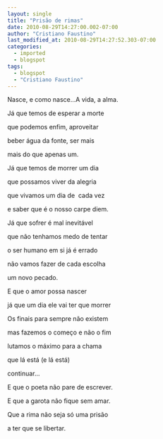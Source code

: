 ```yaml
---
layout: single
title: "Prisão de rimas"
date: 2010-08-29T14:27:00.002-07:00
author: "Cristiano Faustino"
last_modified_at: 2010-08-29T14:27:52.303-07:00
categories:
  - imported
  - blogspot
tags:
  - blogspot
  - "Cristiano Faustino"
---
```


Nasce, e como nasce...A vida, a alma. 

Já que temos de esperar a morte

que podemos enfim, aproveitar

beber água da fonte, ser mais

mais do que apenas um.



Já que temos de morrer um dia

que possamos viver da alegria

que vivamos um dia de  cada vez

e saber que é o nosso carpe diem.



Já que sofrer é mal inevitável

que não tenhamos medo de tentar

o ser humano em si já é errado

não vamos fazer de cada escolha

um novo pecado.



E que o amor possa nascer

já que um dia ele vai ter que morrer

Os finais para sempre não existem

mas fazemos o começo e não o fim

lutamos o máximo para a chama

que lá está (e lá está)

continuar...



E que o poeta não pare de escrever.

E que a garota não fique sem amar.

Que a rima não seja só uma prisão

a ter que se libertar.